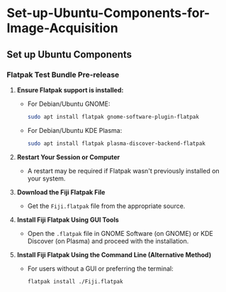 # Set-up-Ubuntu-Components-for-Image-Acquisition

## Set up Ubuntu Components

### Flatpak Test Bundle Pre-release

1. **Ensure Flatpak support is installed:**

   - For Debian/Ubuntu GNOME:
     ```bash
     sudo apt install flatpak gnome-software-plugin-flatpak
     ```

   - For Debian/Ubuntu KDE Plasma:
     ```bash
     sudo apt install flatpak plasma-discover-backend-flatpak
     ```

2. **Restart Your Session or Computer**  
   - A restart may be required if Flatpak wasn't previously installed on your system.

3. **Download the Fiji Flatpak File**
   - Get the `Fiji.flatpak` file from the appropriate source.

4. **Install Fiji Flatpak Using GUI Tools**
   - Open the `.flatpak` file in GNOME Software (on GNOME) or KDE Discover (on Plasma) and proceed with the installation.

5. **Install Fiji Flatpak Using the Command Line (Alternative Method)**
   - For users without a GUI or preferring the terminal:
     ```bash
     flatpak install ./Fiji.flatpak
     ```
